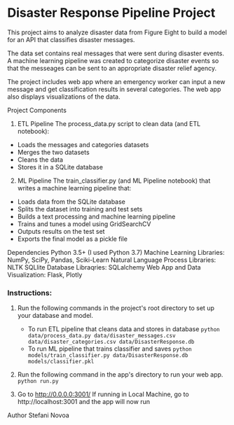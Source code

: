 # Disaster Response Pipeline Project

This project aims to analyze disaster data from Figure Eight to build a model for an API that classifies disaster messages.

The data set contains real messages that were sent during disaster events. A machine learning pipeline was created to categorize disaster events so that the messeages can be sent to an appropriate disaster relief agency.

The project includes web app where an emergency worker can input a new message and get classification results in several categories. The web app also displays visualizations of the data. 

Project Components

1. ETL Pipeline
The process_data.py script to clean data (and ETL notebook):
- Loads the messages and categories datasets
- Merges the two datasets
- Cleans the data
- Stores it in a SQLite database

2. ML Pipeline
The train_classifier.py (and ML Pipeline notebook) that writes a machine learning pipeline that:

- Loads data from the SQLite database
- Splits the dataset into training and test sets
- Builds a text processing and machine learning pipeline
- Trains and tunes a model using GridSearchCV
- Outputs results on the test set
- Exports the final model as a pickle file

Dependencies
Python 3.5+ (I used Python 3.7)
Machine Learning Libraries: NumPy, SciPy, Pandas, Sciki-Learn
Natural Language Process Libraries: NLTK
SQLlite Database Libraqries: SQLalchemy
Web App and Data Visualization: Flask, Plotly

### Instructions:
1. Run the following commands in the project's root directory to set up your database and model.

    - To run ETL pipeline that cleans data and stores in database
        `python data/process_data.py data/disaster_messages.csv data/disaster_categories.csv data/DisasterResponse.db`
    - To run ML pipeline that trains classifier and saves
        `python models/train_classifier.py data/DisasterResponse.db models/classifier.pkl`

2. Run the following command in the app's directory to run your web app.
    `python run.py`

3. Go to http://0.0.0.0:3001/
If running in Local Machine, go to  http://localhost:3001 and the app will now run

Author
Stefani Novoa 
